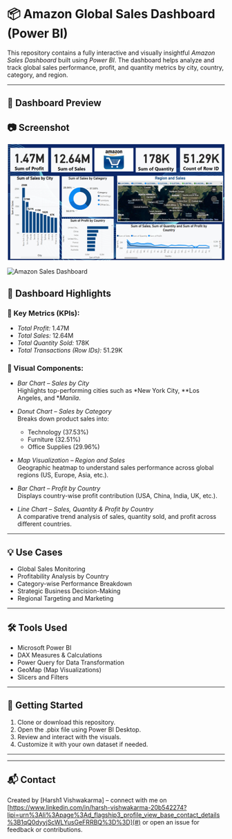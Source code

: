 # 📦 Amazon Global Sales Dashboard (Power BI)

This repository contains a fully interactive and visually insightful *Amazon Sales Dashboard* built using *Power BI*. The dashboard helps analyze and track global sales performance, profit, and quantity metrics by city, country, category, and region.

---
## 📸 Dashboard Preview
## 📷 Screenshot

![Amazon Global Sales Dashboard (Power BI)](https://github.com/Harsh-analyticx/Amazon-sales-dashboard-Power-BI-/blob/main/Screenshot%202025-06-28%20225213.png )

![Amazon Sales Dashboard]()

## 🧩 Dashboard Highlights

### 🔹 Key Metrics (KPIs):
- *Total Profit:* 1.47M  
- *Total Sales:* 12.64M  
- *Total Quantity Sold:* 178K  
- *Total Transactions (Row IDs):* 51.29K

### 🔹 Visual Components:
- *Bar Chart – Sales by City*  
  Highlights top-performing cities such as *New York City, **Los Angeles, and **Manila*.

- *Donut Chart – Sales by Category*  
  Breaks down product sales into:
  - Technology (37.53%)  
  - Furniture (32.51%)  
  - Office Supplies (29.96%)

- *Map Visualization – Region and Sales*  
  Geographic heatmap to understand sales performance across global regions (US, Europe, Asia, etc.).

- *Bar Chart – Profit by Country*  
  Displays country-wise profit contribution (USA, China, India, UK, etc.).

- *Line Chart – Sales, Quantity & Profit by Country*  
  A comparative trend analysis of sales, quantity sold, and profit across different countries.

---

## 💡 Use Cases

- Global Sales Monitoring  
- Profitability Analysis by Country  
- Category-wise Performance Breakdown  
- Strategic Business Decision-Making  
- Regional Targeting and Marketing

---

## 🛠 Tools Used

- Microsoft Power BI  
- DAX Measures & Calculations  
- Power Query for Data Transformation  
- GeoMap (Map Visualizations)  
- Slicers and Filters

---

## 🚀 Getting Started

1. Clone or download this repository.
2. Open the .pbix file using Power BI Desktop.
3. Review and interact with the visuals.
4. Customize it with your own dataset if needed.

---



---

## 📬 Contact

Created by [Harsh1 Vishwakarma] – connect with me on [https://www.linkedin.com/in/harsh-vishwakarma-20b542274?lipi=urn%3Ali%3Apage%3Ad_flagship3_profile_view_base_contact_details%3B1qQ0dyyjScWLYusGeFRRBQ%3D%3D](#) or open an issue for feedback or contributions.

